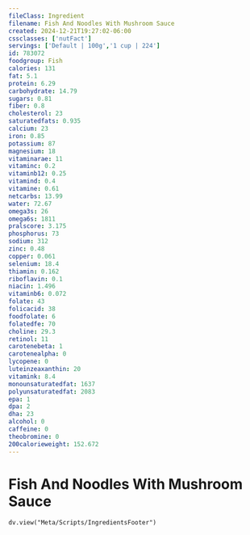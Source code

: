 ```yaml
---
fileClass: Ingredient
filename: Fish And Noodles With Mushroom Sauce
created: 2024-12-21T19:27:02-06:00
cssclasses: ['nutFact']
servings: ['Default | 100g','1 cup | 224']
id: 783072
foodgroup: Fish
calories: 131
fat: 5.1
protein: 6.29
carbohydrate: 14.79
sugars: 0.81
fiber: 0.8
cholesterol: 23
saturatedfats: 0.935
calcium: 23
iron: 0.85
potassium: 87
magnesium: 18
vitaminarae: 11
vitaminc: 0.2
vitaminb12: 0.25
vitamind: 0.4
vitamine: 0.61
netcarbs: 13.99
water: 72.67
omega3s: 26
omega6s: 1811
pralscore: 3.175
phosphorus: 73
sodium: 312
zinc: 0.48
copper: 0.061
selenium: 18.4
thiamin: 0.162
riboflavin: 0.1
niacin: 1.496
vitaminb6: 0.072
folate: 43
folicacid: 38
foodfolate: 6
folatedfe: 70
choline: 29.3
retinol: 11
carotenebeta: 1
carotenealpha: 0
lycopene: 0
luteinzeaxanthin: 20
vitamink: 8.4
monounsaturatedfat: 1637
polyunsaturatedfat: 2083
epa: 1
dpa: 2
dha: 23
alcohol: 0
caffeine: 0
theobromine: 0
200calorieweight: 152.672
---
```


# Fish And Noodles With Mushroom Sauce

```dataviewjs
dv.view("Meta/Scripts/IngredientsFooter")
```